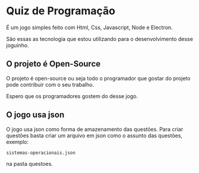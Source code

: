 # Quiz de Programação

É um jogo simples feito com Html, Css, Javascript, Node e Electron.

São essas as tecnologia que estou utilizando para o desenvolvimento desse joguinho.

## O projeto é Open-Source

O projeto é open-source ou seja todo o programador que gostar do projeto pode contribuir com o seu trabalho.

Espero que os programadores gostem do desse jogo.

## O jogo usa json

O jogo usa json como forma de amazenamento das questões. Para criar questões basta criar um arquivo em json como o assunto das questões, exemplo:

    sistemas-operacionais.json

na pasta questoes.
